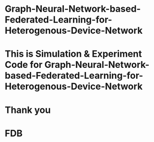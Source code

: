 # Graph-Neural-Network-based-Federated-Learning-for-Heterogenous-Device-Network
# This is Simulation & Experiment Code for Graph-Neural-Network-based-Federated-Learning-for-Heterogenous-Device-Network
# Thank you
# FDB